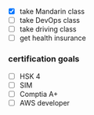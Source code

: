 - [x] take Mandarin class
- [ ] take DevOps class
- [ ] take driving class
- [ ] get health insurance

### certification goals
- [ ] HSK 4
- [ ] SIM
- [ ] Comptia A+
- [ ] AWS developer
